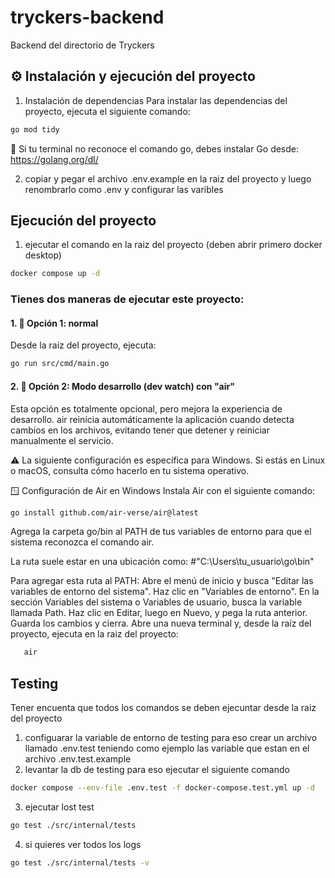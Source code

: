 # tryckers-backend

Backend del directorio de Tryckers



## ⚙️ Instalación y ejecución del proyecto

1. Instalación de dependencias
   Para instalar las dependencias del proyecto, ejecuta el siguiente comando: 
```bash
go mod tidy
```

📌 Si tu terminal no reconoce el comando go, debes instalar Go desde: https://golang.org/dl/

2. copiar y pegar el archivo .env.example en la raiz del proyecto y luego renombrarlo como .env 
   y configurar las varibles

## Ejecución del proyecto

1. ejecutar el comando  en la raiz del proyecto (deben abrir primero docker desktop)
```bash
docker compose up -d
```

### Tienes dos maneras de ejecutar este proyecto:

#### 1. 🔹 Opción 1: normal
Desde la raíz del proyecto, ejecuta:
```bash
go run src/cmd/main.go
```

#### 2. 🔹 Opción 2: Modo desarrollo (dev watch) con "air"
Esta opción es totalmente opcional, pero mejora la experiencia de desarrollo. air reinicia automáticamente la aplicación cuando detecta cambios en los archivos, evitando tener que detener y reiniciar manualmente el servicio.

   ⚠️ La siguiente configuración es específica para Windows. Si estás en Linux o macOS, consulta cómo hacerlo en tu sistema operativo.

🪟 Configuración de Air en Windows
Instala Air con el siguiente comando:
   ```bash
go install github.com/air-verse/air@latest
```
Agrega la carpeta go/bin al PATH de tus variables de entorno para que el sistema reconozca el comando air.

La ruta suele estar en una ubicación como:
#"C:\Users\tu_usuario\go\bin"

Para agregar esta ruta al PATH:
Abre el menú de inicio y busca "Editar las variables de entorno del sistema".
Haz clic en "Variables de entorno".
En la sección Variables del sistema o Variables de usuario, busca la variable llamada Path.
Haz clic en Editar, luego en Nuevo, y pega la ruta anterior.
Guarda los cambios y cierra.
Abre una nueva terminal y, desde la raíz del proyecto, ejecuta en la raiz del proyecto:
   ```bash
      air
```


## Testing 
Tener encuenta que todos los comandos se deben ejecuntar desde la raiz del proyecto 
1. configuarar la variable de entorno de testing para eso crear un archivo llamado .env.test teniendo como ejemplo
las variable que estan en el archivo .env.test.example
2. levantar la db de testing para eso ejecutar el siguiente comando 
```bash
docker compose --env-file .env.test -f docker-compose.test.yml up -d
```
3. ejecutar lost test 
```bash
go test ./src/internal/tests
```
4. si quieres ver todos los logs 
```bash
go test ./src/internal/tests -v
```

